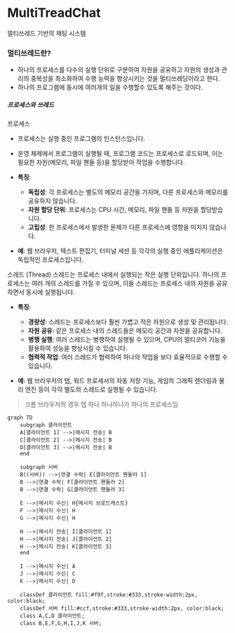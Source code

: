 # MultiTreadChat
멀티쓰레드 기반의 채팅 시스템

### 멀티쓰레드란?
- 하나의 프로세스를 다수의 실행 단위로 구분하여 자원을 공유하고 자원의 생성과 관리의 중복성을 최소화하여 수행 능력을 향상시키는 것을 멀티쓰레딩이라고 한다.
- 하나의 프로그램에 동시에 여러개의 일을 수행할수 있도록 해주는 것이다.

##### 프로세스와 쓰레드

프로세스
- 프로세스는 실행 중인 프로그램의 인스턴스입니다.
- 운영 체제에서 프로그램이 실행될 때, 프로그램 코드는 프로세스로 로드되며, 이는 필요한 자원(메모리, 파일 핸들 등)을 할당받아 작업을 수행합니다.

- **특징**:
  - **독립성**: 각 프로세스는 별도의 메모리 공간을 가지며, 다른 프로세스와 메모리를 공유하지 않습니다.
  - **자원 할당 단위**: 프로세스는 CPU 시간, 메모리, 파일 핸들 등 자원을 할당받습니다.
  - **고립성**: 한 프로세스에서 발생한 문제가 다른 프로세스에 영향을 미치지 않습니다.

- **예**: 웹 브라우저, 텍스트 편집기, 터미널 세션 등 각각의 실행 중인 애플리케이션은 독립적인 프로세스입니다.

스레드 (Thread)
스레드는 프로세스 내에서 실행되는 작은 실행 단위입니다. 하나의 프로세스는 여러 개의 스레드를 가질 수 있으며, 이들 스레드는 프로세스 내의 자원을 공유하면서 동시에 실행됩니다.

- **특징**:
  - **경량성**: 스레드는 프로세스보다 훨씬 가볍고 적은 자원으로 생성 및 관리됩니다.
  - **자원 공유**: 같은 프로세스 내의 스레드들은 메모리 공간과 자원을 공유합니다.
  - **병행 실행**: 여러 스레드는 병행하여 실행될 수 있으며, CPU의 멀티코어 기능을 활용하여 성능을 향상시킬 수 있습니다.
  - **협력적 작업**: 여러 스레드가 협력하여 하나의 작업을 보다 효율적으로 수행할 수 있습니다.

- **예**: 웹 브라우저의 탭, 워드 프로세서의 자동 저장 기능, 게임의 그래픽 렌더링과 물리 엔진 등이 각각 별도의 스레드로 실행될 수 있습니다.

> 크롬 브라우저의 경우 탭 하나 하나하나가 하나의 프로세스임

```mermaid
graph TD
    subgraph 클라이언트
    A[클라이언트 1] -->|메시지 전송| B
    C[클라이언트 2] -->|메시지 전송| B
    D[클라이언트 3] -->|메시지 전송| B
    end

    subgraph 서버
    B((서버)) -->|연결 수락| E[클라이언트 핸들러 1]
    B -->|연결 수락| F[클라이언트 핸들러 2]
    B -->|연결 수락| G[클라이언트 핸들러 3]

    E -->|메시지 수신| H{메시지 브로드캐스트}
    F -->|메시지 수신| H
    G -->|메시지 수신| H

    H -->|메시지 전송| I[클라이언트 1]
    H -->|메시지 전송| J[클라이언트 2]
    H -->|메시지 전송| K[클라이언트 3]
    end

    I -->|메시지 수신| A
    J -->|메시지 수신| C
    K -->|메시지 수신| D

    classDef 클라이언트 fill:#f9f,stroke:#333,stroke-width:2px, color:black;
    classDef 서버 fill:#ccf,stroke:#333,stroke-width:2px, color:black;
    class A,C,D 클라이언트;
    class B,E,F,G,H,I,J,K 서버;

```
